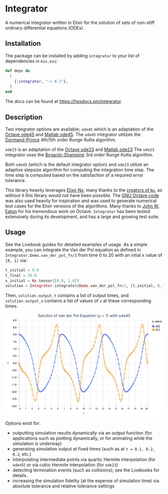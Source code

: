 # Integrator

A numerical integrator written in Elixir for the solution of sets of non-stiff ordinary differential
equations (ODEs). 

## Installation

The package can be installed by adding `integrator` to your list of dependencies in `mix.exs`:

```elixir
def deps do
  [
    {:integrator, "~> 0.1"},
  ]
end
```

The docs can be found at <https://hexdocs.pm/integrator>.

## Description

Two integrator options are available; `ode45` which is an adaptation of the [Octave
ode45](https://octave.sourceforge.io/octave/function/ode45.html) and [Matlab
ode45](https://www.mathworks.com/help/matlab/ref/ode45.html). The `ode45` integrator utilizes the
[Dormand-Prince](https://en.wikipedia.org/wiki/Dormand%E2%80%93Prince_method) 4th/5th order Runge
Kutta algorithm.

`ode23` is an adaptation of the [Octave
ode23](https://octave.sourceforge.io/octave/function/ode23.html) and [Matlab
ode23](https://www.mathworks.com/help/matlab/ref/ode23.html) The `ode23` integrator uses the
[Bogacki-Shampine](https://en.wikipedia.org/wiki/Bogacki%E2%80%93Shampine_method) 3rd order Runge
Kutta algorithm.

Both `ode45` (which is the default integrator option) and `ode23` utilize an adaptive stepsize
algorithm for computing the integration time step.  The time step is computed based on the
satisfaction of a required error tolerance.

This library heavily leverages [Elixir Nx](https://github.com/elixir-nx/nx); many thanks to the
[creators of `Nx`](https://github.com/elixir-nx/nx/graphs/contributors), as without it this library
would not have been possible. The [GNU Octave code](https://github.com/gnu-octave/octave) was also
used heavily for inspiration and was used to generate numerical test cases for the Elixir versions
of the algorithms.  Many thanks to [John W. Eaton](https://jweaton.org/) for his tremendous work on
Octave. `Integrator` has been tested extensively during its development, and has a large and growing
test suite.

## Usage

See the Livebook guides for detailed examples of usage. As a simple example, you can integrate the
Van der Pol equation as defined in `Integrator.Demo.van_der_pol_fn/2` from time 0 to 20 with an
intial x value of `[0, 1]` via:

```elixir
t_initial = 0.0
t_final = 20.0
x_initial = Nx.tensor([0.0, 1.0])
solution = Integrator.integrate(&Demo.van_der_pol_fn/2, [t_initial, t_final], x_initial)
```

Then, `solution.output_t` contains a list of output times, and `solution.output_x` contains a list
of values of `x` at these corresponding times.

![images/van_der_pol](images/van_der_pol.png)

Options exist for:
- outputting simulation results dynamically via an output function (for applications
such as plotting dynamically, or for animating while the simulation is underway)
- generating simulation output at fixed times (such as at `t = 0.1, 0.2, 0.3`, etc.)
- interpolating intermediate points via quartic Hermite interpolation (for `ode45`) or via cubic
Hermite interpolation (for `ode23`) 
- detecting termination events (such as collisions); see the Livebooks for details.
- increasing the simulation fidelity (at the expense of simulation time) via absolute tolerance and
  relative tolerance settings


